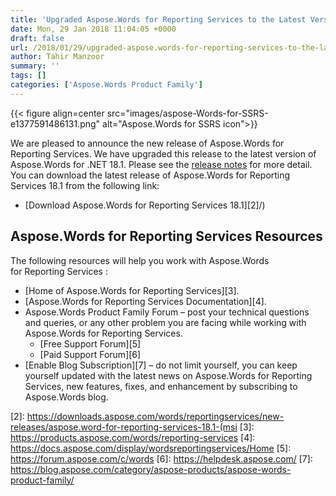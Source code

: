 ```yaml
---
title: 'Upgraded Aspose.Words for Reporting Services to the Latest Version of Aspose.Words for .NET 18.1'
date: Mon, 29 Jan 2018 11:04:05 +0000
draft: false
url: /2018/01/29/upgraded-aspose.words-for-reporting-services-to-the-latest-version-of-aspose.words-for-.net-18.1/
author: Tahir Manzoor
summary: ''
tags: []
categories: ['Aspose.Words Product Family']
---
```




{{< figure align=center src="images/aspose-Words-for-SSRS-e1377591486131.png" alt="Aspose.Words for SSRS icon">}}


We are pleased to announce the new release of Aspose.Words for Reporting Services. We have upgraded this release to the latest version of Aspose.Words for .NET 18.1. Please see the [release notes][1] for more detail. You can download the latest release of Aspose.Words for Reporting Services 18.1 from the following link:

*   [Download Aspose.Words for Reporting Services 18.1][2]/)

## Aspose.Words for Reporting Services Resources

The following resources will help you work with Aspose.Words for Reporting Services :

*   [Home of Aspose.Words for Reporting Services][3].
*   [Aspose.Words for Reporting Services Documentation][4].
*   Aspose.Words Product Family Forum – post your technical questions and queries, or any other problem you are facing while working with Aspose.Words for Reporting Services.
    *   [Free Support Forum][5]
    *   [Paid Support Forum][6]
*   [Enable Blog Subscription][7] – do not limit yourself, you can keep yourself updated with the latest news on Aspose.Words for Reporting Services, new features, fixes, and enhancement by subscribing to Aspose.Words blog.




[1]: https://docs.aspose.com/display/wordsreportingservices/Aspose.Words+for+Reporting+Services+18.1+Release+Notes
[2]: https://downloads.aspose.com/words/reportingservices/new-releases/aspose.word-for-reporting-services-18.1-(msi
[3]: https://products.aspose.com/words/reporting-services
[4]: https://docs.aspose.com/display/wordsreportingservices/Home
[5]: https://forum.aspose.com/c/words
[6]: https://helpdesk.aspose.com/
[7]: https://blog.aspose.com/category/aspose-products/aspose-words-product-family/




